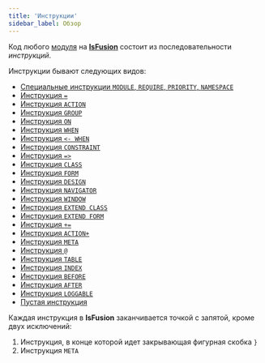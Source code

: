```yaml
---
title: 'Инструкции'
sidebar_label: Обзор
---
```


Код любого [модуля](Modules.md) на **[lsFusion](Language.md)** состоит из последовательности *инструкций*.

Инструкции бывают следующих видов:

-   [Специальные инструкции `MODULE`, `REQUIRE`, `PRIORITY`, `NAMESPACE`](Module_header.md)
-   [Инструкция `=`](=_statement.md)
-   [Инструкция `ACTION`](ACTION_statement.md)
-   [Инструкция `GROUP`](GROUP_statement.md)
-   [Инструкция `ON`](ON_statement.md)
-   [Инструкция `WHEN`](WHEN_statement.md)
-   [Инструкция `<- WHEN`](lt-_WHEN_statement.md)
-   [Инструкция `CONSTRAINT`](CONSTRAINT_statement.md)
-   [Инструкция `=>`](=gt_statement.md)
-   [Инструкция `CLASS`](CLASS_statement.md)
-   [Инструкция `FORM`](FORM_statement.md)
-   [Инструкция `DESIGN`](DESIGN_statement.md)
-   [Инструкция `NAVIGATOR`](NAVIGATOR_statement.md)
-   [Инструкция `WINDOW`](WINDOW_statement.md)
-   [Инструкция `EXTEND CLASS`](EXTEND_CLASS_statement.md)
-   [Инструкция `EXTEND FORM`](EXTEND_FORM_statement.md)
-   [Инструкция `+=`](+=_statement.md) 
-   [Инструкция `ACTION+`](ACTION+_statement.md)
-   [Инструкция `META`](META_statement.md)
-   [Инструкция `@`](commat_statement.md)
-   [Инструкция `TABLE`](TABLE_statement.md)
-   [Инструкция `INDEX`](INDEX_statement.md)
-   [Инструкция `BEFORE`](BEFORE_statement.md)
-   [Инструкция `AFTER`](AFTER_statement.md)
-   [Инструкция `LOGGABLE`](https://ru-documentation.lsfusion.org/pages/viewpage.action?pageId=27689169)
-   [Пустая инструкция](Empty_statement.md)

Каждая инструкция в **lsFusion** заканчивается точкой с запятой, кроме двух исключений:

1.  Инструкция, в конце которой идет закрывающая фигурная скобка `}`
2.  Инструкция `META`
